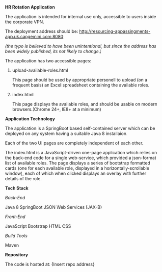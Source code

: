 **HR Rotation Application**

The application is intended for internal use only, accessible to users inside the corporate VPN.

The deployment address should be:
http://resourcing-appassingments-app.uk.capgemini.com:8080

_(the typo is believed to have been unintentional, but since the address has been widely published, its not likely to change.)_

The application has two accessible pages:
1. upload-available-roles.html

   This page should be used by appropriate personell to upload (on a frequent basis) an Excel spreadsheet containing the available roles. 

2. index.html

   This page displays the available roles, and should be usable on modern browsers.(Chrome 24+, IE8+ at a minimum)
   
**Application Technology**

The application is a SpringBoot based self-contained server which can be deployed on any system having a suitable Java 8 installaion.

Each of the two UI pages are completely independent of each other.

The index.html is a JavaScript-driven one-page application which relies on the back-end code for a single web-service, which provided a json-format list of available roles. The page displays a series of bootstrap formatted cards (one for each available role, displayed in a horizontally-scrollable window), each of which when clicked displays an overlay with further details of the role.

**Tech Stack**

*Back-End*

  Java 8
  SpringBoot
  JSON
  Web Services (JAX-B)
  
*Front-End*

  JavaScript
  Bootstrap
  HTML
  CSS
  
*Build Tools*

   Maven
   
**Repository**

The code is hosted at:
{Insert repo address}       
  
